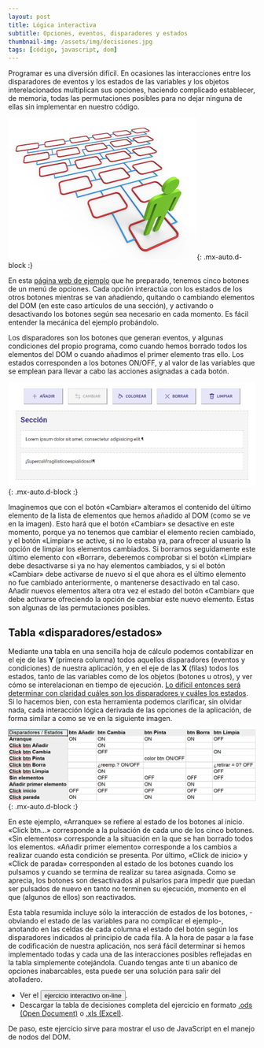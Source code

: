```yaml
---
layout: post
title: Lógica interactiva
subtitle: Opciones, eventos, disparadores y estados
thumbnail-img: /assets/img/decisiones.jpg
tags: [código, javascript, dom]
---
```

Programar es una diversión difícil. En ocasiones las interacciones entre los disparadores de eventos y los estados de las variables y los objetos interelacionados multiplican sus opciones, haciendo complicado establecer, de memoria, todas las permutaciones posibles para no dejar ninguna de ellas sin implementar en nuestro código.

![Decisiones](/assets/img/decisiones.jpg){: .mx-auto.d-block :}

En esta [página web de ejemplo](https://javguerra.github.io/02-bootcamp-fs-javascript/12-nodos.html) que he preparado, tenemos cinco botones de un menú de opciones. Cada opción interactúa con los estados de los otros botones mientras se van añadiendo, quitando o cambiando elementos del DOM (en este caso artículos de una sección), y activando o desactivando los botones según sea necesario en cada momento. Es fácil entender la mecánica del ejemplo probándolo.

Los disparadores son los botones que generan eventos, y algunas condiciones del propio programa, como cuando hemos borrado todos los elementos del DOM o cuando añadimos el primer elemento tras ello. Los estados corresponden a los botones ON/OFF, y al valor de las variables que se emplean para llevar a cabo las acciones asignadas a cada botón.

![Decisiones](/assets/img/opciones.png){: .mx-auto.d-block :}

Imaginemos que con el botón «Cambiar» alteramos el contenido del último elemento de la lista de elementos que hemos añadido al DOM (como se ve en la imagen). Esto hará que el botón «Cambiar» se desactive en este momento, porque ya no tenemos que cambiar el elemento recien cambiado, y el botón «Limpiar» se active, si no lo estaba ya, para ofrecer al usuario la opción de limpiar los elementos cambiados. Si borramos seguidamente este último elemento con «Borrar», deberemos comprobar si el botón «Limpiar» debe desactivarse si ya no hay elementos cambiados, y si el botón «Cambiar» debe activarse de nuevo si el que ahora es el último elemento no fue cambiado anteriormente, o mantenerse desactivado en tal caso. Añadir nuevos elementos altera otra vez el estado del botón «Cambiar» que debe activarse ofreciendo la opción de cambiar este nuevo elemento. Estas son algunas de las permutaciones posibles.

Tabla «disparadores/estados»
----------------------------
Mediante una tabla en una sencilla hoja de cálculo podemos contabilizar en el eje de las **Y** (primera columna) todos aquellos disparadores (eventos y condiciones) de nuestra aplicación, y en el eje de las **X** (filas) todos los estados, tanto de las variables como de los objetos (botones u otros), y ver cómo se interelacionan en tiempo de ejecución. <u>Lo difícil entonces será determinar con claridad cuáles son los disparadores y cuáles los estados</u>. Si lo hacemos bien, con esta herramienta podemos clarificar, sin olvidar nada, cada interacción lógica derivada de las opciones de la aplicación, de forma similar a como se ve en la siguiente imagen.

![Decisiones](/assets/img/tabla-disparadores-estados.png){: .mx-auto.d-block :}

En este ejemplo, «Arranque» se refiere al estado de los botones al inicio. «Click btn...» corresponde a la pulsación de cada uno de los cinco botones. «Sin elementos» corresponde a la situación en la que se han borrado todos los elementos. «Añadir primer elemento» corresponde a los cambios a realizar cuando esta condición se presenta. Por último, «Click de inicio» y «Click de parada» corresponden al estado de los botones cuando los pulsamos y cuando se termina de realizar su tarea asignada. Como se aprecia, los botones son desactivados al pulsarlos para impedir que puedan ser pulsados de nuevo en tanto no terminen su ejecución, momento en el que (algunos de ellos) son reactivados.

Esta tabla resumida incluye sólo la interacción de estados de los botones, -obviando el estado de las variables para no complicar el ejemplo-, anotando en las celdas de cada columna el estado del botón según los disparadores indicados al principio de cada fila. A la hora de pasar a la fase de codificación de nuestra aplicación, nos será fácil determinar si hemos implementado todas y cada una de las interacciones posibles reflejadas en la tabla simplemente cotejándola. Cuando tengas ante ti un abanico de opciones inabarcables, esta puede ser una solución para salir del atolladero.

* Ver el [<button>ejercicio interactivo on-line</button>](https://javguerra.github.io/02-bootcamp-fs-javascript/12-nodos.html).
* Descargar la tabla de decisiones completa del ejercicio en formato [.ods (Open Document)](https://javguerra.github.io/02-bootcamp-fs-javascript/entregas/12-nodos-tabla.ods) o [.xls (Excel)](https://javguerra.github.io/02-bootcamp-fs-javascript/entregas/12-nodos-tabla.xls).

De paso, este ejercicio sirve para mostrar el uso de JavaScript en el manejo de nodos del DOM.